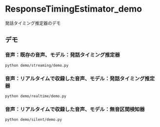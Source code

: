 # ResponseTimingEstimator_demo
発話タイミング推定器のデモ

## デモ
### 音声：既存の音声、モデル：発話タイミング推定器
```
python demo/streaming/demo.py
```

### 音声：リアルタイムで収録した音声、モデル：発話タイミング推定器
```
python demo/realtime/demo.py
```

### 音声：リアルタイムで収録した音声、モデル：無音区間検知器
```
python demo/silent/demo.py
```